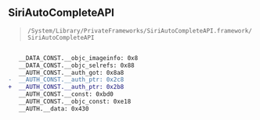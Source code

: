 ## SiriAutoCompleteAPI

> `/System/Library/PrivateFrameworks/SiriAutoCompleteAPI.framework/SiriAutoCompleteAPI`

```diff

   __DATA_CONST.__objc_imageinfo: 0x8
   __DATA_CONST.__objc_selrefs: 0x88
   __AUTH_CONST.__auth_got: 0x8a8
-  __AUTH_CONST.__auth_ptr: 0x2c8
+  __AUTH_CONST.__auth_ptr: 0x2b8
   __AUTH_CONST.__const: 0xbd0
   __AUTH_CONST.__objc_const: 0xe18
   __AUTH.__data: 0x430

```
